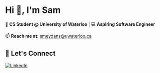 # Hi 👋, I'm Sam  
🚀 **CS Student @ University of Waterloo** | 💻 **Aspiring Software Engineer**  
  
📫 **Reach me at:** [smeydans@uwaterloo.ca](mailto:smeydans@uwaterloo.ca)
## 🔗 Let's Connect  
[![LinkedIn](https://img.shields.io/badge/-LinkedIn-blue?style=flat-square&logo=linkedin&logoColor=white)](https://www.linkedin.com/in/sam-meydanshahi/) 
